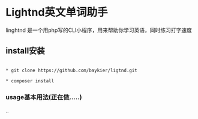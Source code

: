 **Lightnd**英文单词助手
===================

linghtnd 是一个用php写的CLI小程序，用来帮助你学习英语，同时练习打字速度

## install安装

```

* git clone https://github.com/baykier/ligtnd.git

* composer install

```


### usage基本用法(正在做.....)

..

